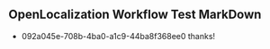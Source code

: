 ## OpenLocalization Workflow Test MarkDown

* 092a045e-708b-4ba0-a1c9-44ba8f368ee0 
thanks!



<!--HONumber=Jan16_HO4-->

